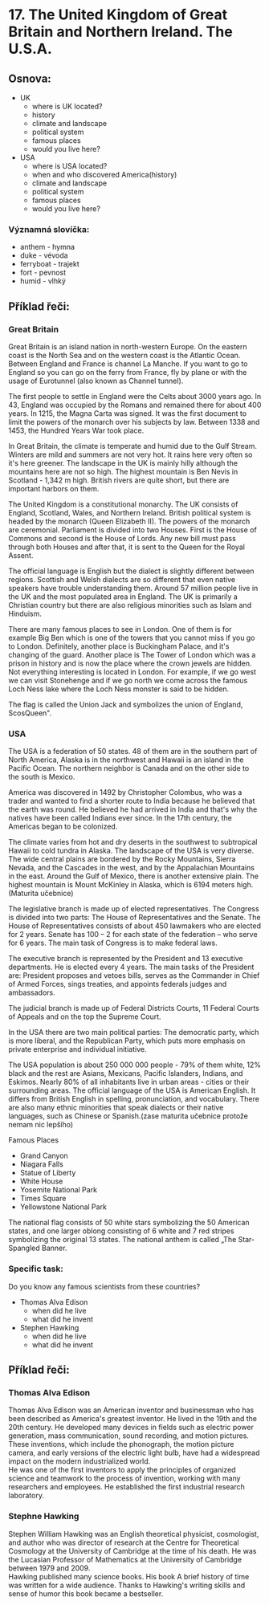 # 17. The United Kingdom of Great Britain and Northern Ireland. The U.S.A.

## Osnova: 
* UK
  * where is UK located? 
  * history 
  * climate and landscape
  * political system
  * famous places
  * would you live here?
* USA
  * where is USA located?
  * when and who discovered America(history)
  * climate and landscape
  * political system
  * famous places
  * would you live here?

### Významná slovíčka:
* anthem - hymna
* duke - vévoda 
* ferryboat - trajekt 
* fort - pevnost 
* humid - vlhký 

  
## Příklad řeči:

### Great Britain

Great Britain is an island nation in north-western Europe. On the eastern coast is the North Sea and on the western coast is the Atlantic Ocean. Between England and France is channel La Manche. If you want to go to England so you can go on the ferry from France, fly by plane or with the usage of Eurotunnel (also known as Channel tunnel).

The first people to settle in England were the Celts about 3000 years ago. In 43, England was occupied by the Romans and remained there for about 400 years. In 1215, the Magna Carta was signed. It was the first document to limit the powers of the monarch over his subjects by law. Between 1338 and 1453, the Hundred Years War took place.

In Great Britain, the climate is temperate and humid due to the Gulf Stream. Winters are mild and summers are not very hot. It rains here very often so it's here greener. The landscape in the UK is mainly hilly although the mountains here are not so high. The highest mountain is Ben Nevis in Scotland - 1,342 m high. British rivers are quite short, but there are important harbors on them.

The United Kingdom is a constitutional monarchy. The UK consists of England, Scotland, Wales, and Northern Ireland. British political system is headed by the monarch (Queen Elizabeth II). The powers of the monarch are ceremonial. Parliament is divided into two Houses. First is the House of Commons and second is the House of Lords. Any new bill must pass through both Houses and after that, it is sent to the Queen for the Royal Assent. 

The official language is English but the dialect is slightly different between regions. Scottish and Welsh dialects are so different that even native speakers have trouble understanding them. Around 57 million people live in the UK and the most populated area in England. The UK is primarily a Christian country but there are also religious minorities such as Islam and Hinduism.

There are many famous places to see in London. One of them is for example Big Ben which is one of the towers that you cannot miss if you go to London. Definitely, another place is Buckingham Palace, and it's changing of the guard. Another place is The Tower of London which was a prison in history and is now the place where the crown jewels are hidden. Not everything interesting is located in London. For example, if we go west we can visit Stonehenge and if we go north we come across the famous Loch Ness lake where the Loch Ness monster is said to be hidden.

The flag is called the Union Jack and symbolizes the union of England, ScosQueen".

### USA

The USA is a federation of 50 states. 48 of them are in the southern part of North America, Alaska is in the northwest and Hawaii is an island in the Pacific Ocean. The northern neighbor is Canada and on the other side to the south is Mexico.

America was discovered in 1492 by Christopher Colombus, who was a trader and wanted to find a shorter route to India because he believed that the earth was round. He believed he had arrived in India and that's why the natives have been called Indians ever since. In the 17th century, the Americas began to be colonized.

The climate varies from hot and dry deserts in the southwest to subtropical Hawaii to cold tundra in Alaska. The landscape of the USA is very diverse. The wide central plains are bordered by the Rocky Mountains, Sierra Nevada, and the Cascades in the west, and by the Appalachian Mountains in the east. Around the Gulf of Mexico, there is another extensive plain. The highest mountain is Mount McKinley in Alaska, which is 6194 meters high. (Maturita učebnice)

The legislative branch is made up of elected representatives. The Congress is divided into two parts: The House of Representatives and the Senate. The House of Representatives consists of about 450 lawmakers who are elected for 2 years. Senate has 100 – 2 for each state of the federation – who serve for 6 years. The main task of Congress is to make federal laws.

The executive branch is represented by the President and 13 executive departments. He is elected every 4 years. The main tasks of the President are: President proposes and vetoes bills, serves as the Commander in Chief of Armed Forces, sings treaties, and appoints federals judges and ambassadors.

The judicial branch is made up of Federal Districts Courts, 11 Federal Courts of Appeals and on the top the Supreme Court.

In the USA there are two main political parties: The democratic party, which is more liberal, and the Republican Party, which puts more emphasis on private enterprise and individual initiative.

The USA population is about 250 000 000 people - 79% of them white, 12% black and the rest are Asians, Mexicans, Pacific Islanders, Indians, and Eskimos. Nearly 80% of all inhabitants live in urban areas - cities or their surrounding areas. The official language of the USA is American English. It differs from British English in spelling, pronunciation, and vocabulary. There are also many ethnic minorities that speak dialects or their native languages, such as Chinese or Spanish.(zase maturita učebnice protože nemam nic lepšího)

Famous Places

* Grand Canyon
* Niagara Falls
* Statue of Liberty
* White House
* Yosemite National Park
* Times Square
* Yellowstone National Park


The national flag consists of 50 white stars symbolizing the 50 American states, and one larger oblong consisting of 6 white and 7 red stripes symbolizing the original 13 states. The national anthem is called „The Star-Spangled Banner.






### Specific task:
Do you know any famous scientists from these countries?
<br>
- Thomas Alva Edison
  - when did he live 
  - what did he invent
- Stephen Hawking
  - when did he live 
  - what did he invent

## Příklad řeči: 

### Thomas Alva Edison 
Thomas Alva Edison was an American inventor and businessman who has been described as America's greatest inventor. He lived in the 19th and the 20th century. He developed many devices in fields such as electric power generation, mass communication, sound recording, and motion pictures. These inventions, which include the phonograph, the motion picture camera, and early versions of the electric light bulb, have had a widespread impact on the modern industrialized world. <br>
He was one of the first inventors to apply the principles of organized science and teamwork to the process of invention, working with many researchers and employees. He established the first industrial research laboratory.

### Stephne Hawking 
Stephen William Hawking was an English theoretical physicist, cosmologist, and author who was director of research at the Centre for Theoretical Cosmology at the University of Cambridge at the time of his death. He was the Lucasian Professor of Mathematics at the University of Cambridge between 1979 and 2009. <br>
Hawking published many science books. His book A brief history of time was written for a wide audience. Thanks to Hawking's writing skills and sense of humor this book became a bestseller. 
